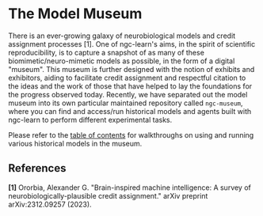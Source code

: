# The Model Museum

There is an ever-growing galaxy of neurobiological models and credit assignment
processes [1]. One of ngc-learn's aims, in the spirit of scientific
reproducibility, is to capture a snapshot of as many of these
biomimetic/neuro-mimetic models as possible, in the form of a digital "museum".
This museum is further designed with the notion of exhibits and exhibitors,
aiding to facilitate credit assignment and respectful citation to the ideas and
the work of those that have helped to lay the foundations for the progress
observed today. Recently, we have separated out the model museum into its own
particular maintained repository called `ngc-museum`, where you can find and
access/run historical models and agents built with ngc-learn to perform
different experimental tasks.

Please refer to the [table of contents](../museum/index.rst) for walkthroughs on using and running
various historical models in the museum.

## References
<b>[1]</b> Ororbia, Alexander G. "Brain-inspired machine intelligence: A survey
of neurobiologically-plausible credit assignment."
arXiv preprint arXiv:2312.09257 (2023).

